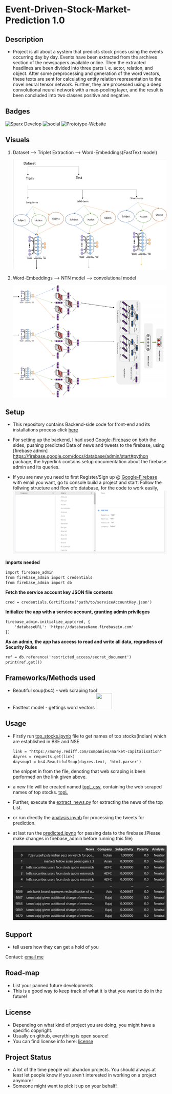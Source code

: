 # Event-Driven-Stock-Market-Prediction 1.0

## Description

-  Project is all about a system that predicts stock prices using the events occurring day by day. Events have been extracted from the archives section of the newspapers            available online. Then the extracted headlines are been divided into three parts i. e. actor, relation, and object. After some preprocessing and generation of the word          vectors, these texts are sent for calculating entity relation representation to the novel neural tensor network. Further, they are processed using a deep convolutional neural    network with a max-pooling layer, and the result is been concluded into two classes positive and negative.

## Badges

![Sparx Develop](https://img.shields.io/badge/Instagram-E4405F?style=for-the-badge&logo=instagram&logoColor=white) 
![social](https://img.shields.io/github/followers/Spark-develop?style=social) 
![Prototype-Website](https://img.shields.io/website?down_color=blue&up_color=orange&up_message=Predictor.&url=https%3A%2F%2Fportfolios-work.web.app%2F%23%2F)

## Visuals
1. Dataset --> Triplet Extraction --> Word-Embeddings(FastText model) 


   ![Model1](images/part-1.png)
   
2. Word-Embeddings --> NTN model --> convolutional model


   ![Model2](images/part-2.PNG)

## Setup

-  This repository contains Backend-side code for front-end and its installations process click [here](https://github.com/Spark-develop/Predictor.)

-  For setting up the backend, I had used [Google-Firebase](https://firebase.google.com/) on both the sides, pushing predicted Data of news and tweets to the firebase, using        [firebase admin] https://firebase.google.com/docs/database/admin/start#python package, the hyperlink contains setup documentation about the firebase admin and its queries.

-  If you are new you need to first Register/Sign up @ [Google-Firebase](https://firebase.google.com/) with email you want, go to console build a project and start.
   Follow the follwing structure and flow ofo database, for the code to work easily,
   ![struct](images/database_structure.PNG)

**Imports needed**
```
import firebase_admin
from firebase_admin import credentials
from firebase_admin import db
```

**Fetch the service account key JSON file contents**
```
cred = credentials.Certificate('path/to/serviceAccountKey.json')
```

**Initialize the app with a service account, granting admin privileges**
```
firebase_admin.initialize_app(cred, {
    'databaseURL': 'https://databaseName.firebaseio.com'
})
```

**As an admin, the app has access to read and write all data, regradless of Security Rules**
```
ref = db.reference('restricted_access/secret_document')
print(ref.get())
```
## Frameworks/Methods used
- Beautiful soup(bs4) - web scraping tool
- Fasttext model - gettings word vectors <img src="https://your-image-url.type" width="50" height="50">
## Usage

- Firstly run [top_stocks.ipynb](topstocks.ipynb) file to get names of top stocks(Indian) which are established in BSE and NSE 
  ```
  link = "https://money.rediff.com/companies/market-capitalisation"
  dayres = requests.get(link)
  daysoup1 = bs4.BeautifulSoup(dayres.text, 'html.parser')
  ```
  the snippet in from the file, denoting that web scraping is been performed on the link given above.
- a new file will be created named [topL.csv](topL.csv), containing the web scraped names of top stocks.
  [topL](images/top_table_img.PNG)
  
- Further, execute the [extract_news.py](Utils/extract_news.py) for extracting the news of the top List.
- or run directly the [analysis.ipynb](analysis.ipynb) for processing the tweets for prediction.
- at last run the [predicted.ipynb](predicted.ipynb) for passing data to the firebase.(Please make changes in firebase_admin before running this file)

  ![results](images/results.PNG)

## Support

- tell users how they can get a hold of you

Contact: [email me](trevor.tomesh@gmail.com)

## Road-map

- List your panned future developments
- This is a good way to keep track of what it is that you want to do in the future!


## License

- Depending on what kind of project you are doing, you might have a specific copyright. 
- Usually on github, everything is open source!
- You can find license info here: [license](https://docs.github.com/en/github/creating-cloning-and-archiving-repositories/creating-a-repository-on-github/licensing-a-repository)

## Project Status

- A lot of the time people will abandon projects. You should always at least let people know if you aren't interested in working on a project anymore!
- Someone might want to pick it up on your behalf!

